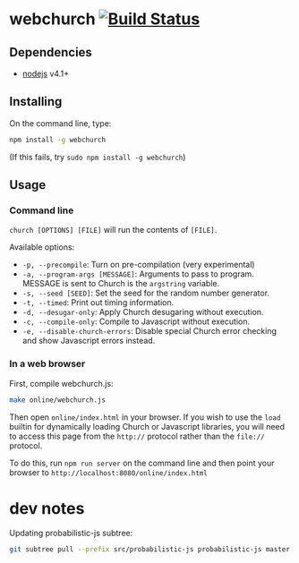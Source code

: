 # webchurch [![Build Status](https://travis-ci.org/probmods/webchurch.svg?branch=master)](https://travis-ci.org/probmods/webchurch)



## Dependencies
- [nodejs](http://nodejs.org/download/) v4.1+

## Installing

On the command line, type:

```sh
npm install -g webchurch
```

(If this fails, try `sudo npm install -g webchurch`)

## Usage

### Command line
`church [OPTIONS] [FILE]` will run the contents of `[FILE]`.

Available options:

- `-p, --precompile`: Turn on pre-compilation (very experimental)
- `-a, --program-args [MESSAGE]`: Arguments to pass to program. MESSAGE is sent to Church is the `argstring` variable.
- `-s, --seed [SEED]`: Set the seed for the random number generator.
- `-t, --timed`: Print out timing information.
- `-d, --desugar-only`: Apply Church desugaring without execution.
- `-c, --compile-only`: Compile to Javascript without execution.
- `-e, --disable-church-errors`: Disable special Church error checking and show Javascript errors instead.

### In a web browser
First, compile webchurch.js:

```sh
make online/webchurch.js
```

Then open `online/index.html` in your browser.
If you wish to use the `load` builtin for dynamically loading Church or Javascript libraries, you will need to access this page from the `http://` protocol rather than the `file://` protocol.

To do this, run `npm run server` on the command line and then point your browser to `http://localhost:8080/online/index.html`


# dev notes

Updating probabilistic-js subtree:

```sh
git subtree pull --prefix src/probabilistic-js probabilistic-js master --squash
```
